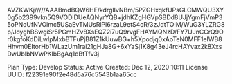 AVZKWKj/////AAABmdBQW6HF/kdrglIvNBm/5PZGHxqkfUPsGLCMWQU3XY0g5b2399vkn5Q9VODlDUeAQNyrYQB+jdhKZgHGVpSBDd8UJjYgmFjVmP35oPNoUfNVOimc5USaEvTMUsRlPl6rzaL9etS4cR/3zJdtTOIM/WuG3YLZRG8p/JoyghBSwgiSr5PGmHZv8XsEQZ2i7uQ9rvgFHAYMQNzD/FY7UJnCCrQ9Or0kgfoKdDiLwIpMxbBTFuPjB81Z1kUuwBG+h5Xpodjq0xAoTeN0MFF1eIWB8Hhvm0EItorHb1WLazUm1rai21gHJa8G+6xYaSj1K8g43eJ4rcHAYvax2k8XxsDwUblbNVwPKlbBgAq1dBtTfv3j

Plan Type: Develop
Status: Active
Created: Dec 12, 2020 10:11
License UUID: f22391e90f2e48d5a76c5543b1aa65cc
